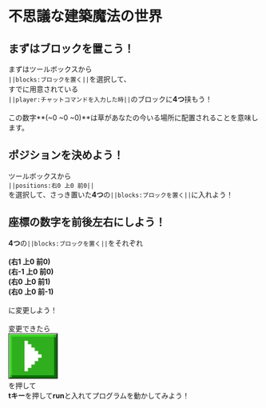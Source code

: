 # 不思議な建築魔法の世界

## まずはブロックを置こう！

まずはツールボックスから<br>
``||blocks:ブロックを置く||``を選択して、<br>
すでに用意されている<br>
``||player:チャットコマンドを入力した時||``のブロックに**4つ**挟もう！<br>
<br>
この数字**(~0 ~0 ~0)**は草があなたの今いる場所に配置されることを意味します。<br>

## ポジションを決めよう！

ツールボックスから<br>
``||positions:右0 上0 前0||``
<br>
を選択して、さっき置いた**4つ**の``||blocks:ブロックを置く||``に入れよう！

## 座標の数字を前後左右にしよう！

**4つ**の``||blocks:ブロックを置く||``をそれぞれ<br>
<br>
**(右1 上0 前0)**<br>
**(右-1 上0 前0)**<br>
**(右0 上0 前1)**<br>
**(右0 上0 前-1)**<br>
<br>
に変更しよう！<br><br>
変更できたら<br>
![Run](/docs/static/run.png)<br>を押して<br>
**tキー**を押して**run**と入れてプログラムを動かしてみよう！

